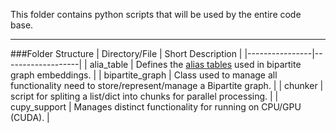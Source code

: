This folder contains python scripts that will be used by the entire code base.


- - - -
###Folder Structure
| Directory/File | Short Description |
|----------------|-------------------|
| alia_table | Defines the [alias tables](https://lips.cs.princeton.edu/the-alias-method-efficient-sampling-with-many-discrete-outcomes/) used in bipartite graph embeddings. |
| bipartite_graph | Class used to manage all functionality need to store/represent/manage a Bipartite graph. |
| chunker | script for spliting a list/dict into chunks for parallel processing. |
| cupy_support | Manages distinct functionality for running on CPU/GPU (CUDA). |


